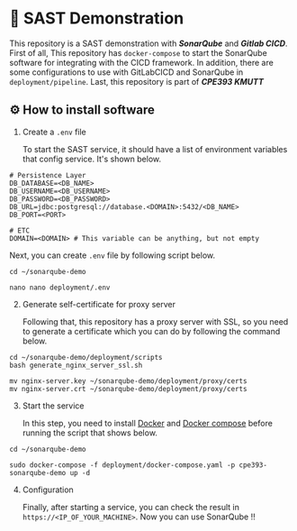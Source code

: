 # 🚀 SAST Demonstration
This repository is a SAST demonstration with ***SonarQube*** and ***Gitlab CICD***. First of all, This repository has `docker-compose` to start the SonarQube software for integrating with the CICD framework. In addition,   there are some configurations to use with GitLabCICD and SonarQube in `deployment/pipeline`. Last, this repository is part of ***CPE393 KMUTT***

## ⚙️ How to install software
1. Create a `.env` file 

    To start the SAST service, it should have a list of environment variables that config service. It's shown below.
```
# Persistence Layer
DB_DATABASE=<DB_NAME>
DB_USERNAME=<DB_USERNAME>
DB_PASSWORD=<DB_PASSWORD>
DB_URL=jdbc:postgresql://database.<DOMAIN>:5432/<DB_NAME>
DB_PORT=<PORT>

# ETC
DOMAIN=<DOMAIN> # This variable can be anything, but not empty
```

Next, you can create `.env` file by following script below.

```
cd ~/sonarqube-demo

nano nano deployment/.env
```
2. Generate self-certificate for proxy server

   Following that, this repository has a proxy server with SSL, so you need to generate a certificate which you can do by following the command below.

```
cd ~/sonarqube-demo/deployment/scripts
bash generate_nginx_server_ssl.sh

mv nginx-server.key ~/sonarqube-demo/deployment/proxy/certs
mv nginx-server.crt ~/sonarqube-demo/deployment/proxy/certs
```

3. Start the service

    In this step, you need to install [Docker](https://docs.docker.com/engine/install/ubuntu/) and [Docker compose](https://docs.docker.com/compose/install/) before running the script that shows below.
```
cd ~/sonarqube-demo

sudo docker-compose -f deployment/docker-compose.yaml -p cpe393-sonarqube-demo up -d
```
4. Configuration

    Finally, after starting a service, you can check the result in `https://<IP_OF_YOUR_MACHINE>`. Now you can use SonarQube !!